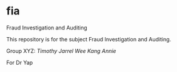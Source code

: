 # fia
Fraud Investigation and Auditing

This repository is for the subject Fraud Investigation and Auditing.

Group XYZ:
  _Timothy_
  _Jarrel_
  _Wee Kang_
  _Annie_

For Dr Yap
